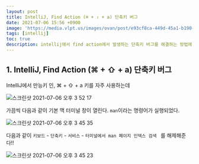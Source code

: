 ```yaml
---
layout: post
title: IntelliJ, Find Action (⌘ + ⇧ + a) 단축키 버그
date: 2021-07-06 15:56 +0900
image: 'https://media.vlpt.us/images/ovan/post/e93cf8ca-449d-45a1-b190-5084887d4c43/intellij_series_logo.jpg'
tags: [intellij]
toc: true
description: intellij에서 find action에서 발생하는 단축키 버그를 해결하는 방법에 대해서 알아보자.
---
```

## 1. IntelliJ, Find Action (⌘ + ⇧ + a) 단축키 버그

IntelliJ에서 만능키 인, ⌘ + ⇧ + a 키를 자주 사용하는데

![스크린샷 2021-07-06 오후 3 52 17](https://user-images.githubusercontent.com/28615416/124555534-2991ef80-de72-11eb-8000-05a60c831165.png)

가끔씩 다음과 같이 기본 맥 터미널 창이 열린다. `man`이라는 명령어가 실행되었다.

![스크린샷 2021-07-06 오후 3 45 35](https://user-images.githubusercontent.com/28615416/124555548-2dbe0d00-de72-11eb-9d63-a0ddc42c82d9.png)

다음과 같이 `키보드` - `단축키` - `서비스` - `터미널에서 man 페이지 인덱스 검색 ` 를 해제해준다!! 

![스크린샷 2021-07-06 오후 3 45 23](https://user-images.githubusercontent.com/28615416/124555536-2ac31c80-de72-11eb-968e-80f50db93fa8.png)



